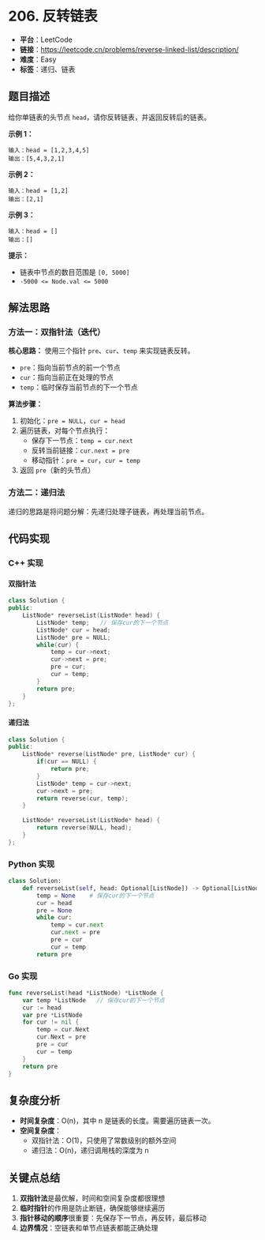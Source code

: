 # 206. 反转链表

- **平台**：LeetCode
- **链接**：https://leetcode.cn/problems/reverse-linked-list/description/
- **难度**：Easy
- **标签**：递归、链表

## 题目描述

给你单链表的头节点 `head`，请你反转链表，并返回反转后的链表。

**示例 1：**
```
输入：head = [1,2,3,4,5]
输出：[5,4,3,2,1]
```

**示例 2：**
```
输入：head = [1,2]
输出：[2,1]
```

**示例 3：**
```
输入：head = []
输出：[]
```

**提示：**
- 链表中节点的数目范围是 `[0, 5000]`
- `-5000 <= Node.val <= 5000`

## 解法思路

### 方法一：双指针法（迭代）

**核心思路：** 使用三个指针 `pre`、`cur`、`temp` 来实现链表反转。
- `pre`：指向当前节点的前一个节点
- `cur`：指向当前正在处理的节点
- `temp`：临时保存当前节点的下一个节点

**算法步骤：**
1. 初始化：`pre = NULL`，`cur = head`
2. 遍历链表，对每个节点执行：
   - 保存下一节点：`temp = cur.next`
   - 反转当前链接：`cur.next = pre`
   - 移动指针：`pre = cur`，`cur = temp`
3. 返回 `pre`（新的头节点）

### 方法二：递归法

递归的思路是将问题分解：先递归处理子链表，再处理当前节点。

## 代码实现

### C++ 实现

#### 双指针法
```cpp
class Solution {
public:
    ListNode* reverseList(ListNode* head) {
        ListNode* temp;   // 保存cur的下一个节点
        ListNode* cur = head;
        ListNode* pre = NULL;
        while(cur) {
            temp = cur->next;
            cur->next = pre;
            pre = cur;
            cur = temp;
        }
        return pre;
    }
};
```

#### 递归法
```cpp
class Solution {
public:
    ListNode* reverse(ListNode* pre, ListNode* cur) {
        if(cur == NULL) {
            return pre;
        }
        ListNode* temp = cur->next;
        cur->next = pre;
        return reverse(cur, temp);
    }
    
    ListNode* reverseList(ListNode* head) {
        return reverse(NULL, head);
    }
};
```

### Python 实现

```python
class Solution:
    def reverseList(self, head: Optional[ListNode]) -> Optional[ListNode]:
        temp = None    # 保存cur的下一个节点
        cur = head
        pre = None
        while cur:
            temp = cur.next
            cur.next = pre
            pre = cur
            cur = temp
        return pre
```

### Go 实现

```go
func reverseList(head *ListNode) *ListNode {
    var temp *ListNode   // 保存cur的下一个节点
    cur := head
    var pre *ListNode
    for cur != nil {
        temp = cur.Next
        cur.Next = pre
        pre = cur
        cur = temp
    }
    return pre
}
```

## 复杂度分析

- **时间复杂度**：O(n)，其中 n 是链表的长度。需要遍历链表一次。
- **空间复杂度**：
  - 双指针法：O(1)，只使用了常数级别的额外空间
  - 递归法：O(n)，递归调用栈的深度为 n

## 关键点总结

1. **双指针法**是最优解，时间和空间复杂度都很理想
2. **临时指针**的作用是防止断链，确保能够继续遍历
3. **指针移动的顺序**很重要：先保存下一节点，再反转，最后移动
4. **边界情况**：空链表和单节点链表都能正确处理